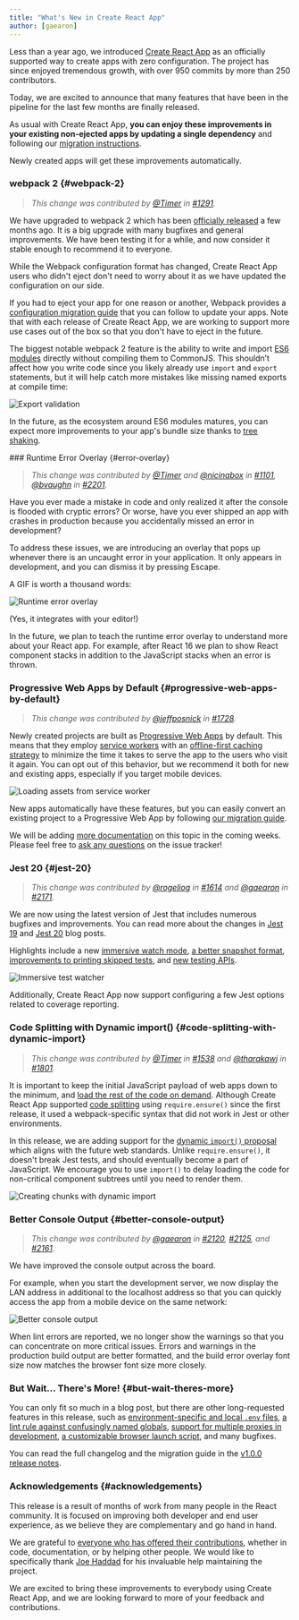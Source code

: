 ```yaml
---
title: "What's New in Create React App"
author: [gaearon]
---
```


Less than a year ago, we introduced [Create React App](/blog/2016/07/22/create-apps-with-no-configuration.html) as an officially supported way to create apps with zero configuration. The project has since enjoyed tremendous growth, with over 950 commits by more than 250 contributors.

Today, we are excited to announce that many features that have been in the pipeline for the last few months are finally released.

As usual with Create React App, **you can enjoy these improvements in your existing non-ejected apps by updating a single dependency** and following our [migration instructions](https://github.com/facebookincubator/create-react-app/releases/tag/v1.0.0).

Newly created apps will get these improvements automatically.

### webpack 2 {#webpack-2}

>*This change was contributed by [@Timer](https://github.com/Timer) in [#1291](https://github.com/facebookincubator/create-react-app/pull/1291).*

We have upgraded to webpack 2 which has been [officially released](https://medium.com/webpack/webpack-2-and-beyond-40520af9067f) a few months ago. It is a big upgrade with many bugfixes and general improvements. We have been testing it for a while, and now consider it stable enough to recommend it to everyone.

While the Webpack configuration format has changed, Create React App users who didn't eject don't need to worry about it as we have updated the configuration on our side.

If you had to eject your app for one reason or another, Webpack provides a [configuration migration guide](https://webpack.js.org/guides/migrating/) that you can follow to update your apps. Note that with each release of Create React App, we are working to support more use cases out of the box so that you don't have to eject in the future.

The biggest notable webpack 2 feature is the ability to write and import [ES6 modules](http://2ality.com/2014/09/es6-modules-final.html) directly without compiling them to CommonJS. This shouldn’t affect how you write code since you likely already use `import` and `export` statements, but it will help catch more mistakes like missing named exports at compile time:

![Export validation](../images/blog/cra-update-exports.gif) 

In the future, as the ecosystem around ES6 modules matures, you can expect more improvements to your app's bundle size thanks to [tree shaking](https://webpack.js.org/guides/tree-shaking/).

### Runtime Error Overlay {#error-overlay}

>*This change was contributed by [@Timer](https://github.com/Timer) and [@nicinabox](https://github.com/nicinabox) in [#1101](https://github.com/facebookincubator/create-react-app/pull/1101), [@bvaughn](https://github.com/bvaughn) in [#2201](https://github.com/facebookincubator/create-react-app/pull/2201).*

Have you ever made a mistake in code and only realized it after the console is flooded with cryptic errors? Or worse, have you ever shipped an app with crashes in production because you accidentally missed an error in development?

To address these issues, we are introducing an overlay that pops up whenever there is an uncaught error in your application. It only appears in development, and you can dismiss it by pressing Escape. 

A GIF is worth a thousand words:
    
![Runtime error overlay](../images/blog/cra-runtime-error.gif) 

(Yes, it integrates with your editor!)

In the future, we plan to teach the runtime error overlay to understand more about your React app. For example, after React 16 we plan to show React component stacks in addition to the JavaScript stacks when an error is thrown.


### Progressive Web Apps by Default {#progressive-web-apps-by-default}

>*This change was contributed by [@jeffposnick](https://github.com/jeffposnick) in [#1728](https://github.com/facebookincubator/create-react-app/pull/1728).*

Newly created projects are built as [Progressive Web Apps](https://developers.google.com/web/progressive-web-apps/) by default. This means that they employ [service workers](https://developers.google.com/web/fundamentals/getting-started/primers/service-workers) with an [offline-first caching strategy](https://developers.google.com/web/fundamentals/instant-and-offline/offline-cookbook/#cache-falling-back-to-network) to minimize the time it takes to serve the app to the users who visit it again. You can opt out of this behavior, but we recommend it both for new and existing apps, especially if you target mobile devices.

![Loading assets from service worker](../images/blog/cra-pwa.png) 

New apps automatically have these features, but you can easily convert an existing project to a Progressive Web App  by following [our migration guide](https://github.com/facebookincubator/create-react-app/releases/tag/v1.0.0).

We will be adding [more documentation](https://github.com/facebookincubator/create-react-app/blob/master/packages/react-scripts/template/README.md#making-a-progressive-web-app) on this topic in the coming weeks. Please feel free to [ask any questions](https://github.com/facebookincubator/create-react-app/issues/new) on the issue tracker!


### Jest 20 {#jest-20}

>*This change was contributed by [@rogeliog](https://github.com/rogeliog) in [#1614](https://github.com/facebookincubator/create-react-app/pull/1614) and [@gaearon](https://github.com/gaearon) in [#2171](https://github.com/facebookincubator/create-react-app/pull/2171).*
   
We are now using the latest version of Jest that includes numerous bugfixes and improvements. You can read more about the changes in [Jest 19](https://facebook.github.io/jest/blog/2017/02/21/jest-19-immersive-watch-mode-test-platform-improvements.html) and [Jest 20](http://facebook.github.io/jest/blog/2017/05/06/jest-20-delightful-testing-multi-project-runner.html) blog posts.

Highlights include a new [immersive watch mode](https://facebook.github.io/jest/blog/2017/02/21/jest-19-immersive-watch-mode-test-platform-improvements.html#immersive-watch-mode), [a better snapshot format](https://facebook.github.io/jest/blog/2017/02/21/jest-19-immersive-watch-mode-test-platform-improvements.html#snapshot-updates), [improvements to printing skipped tests](https://facebook.github.io/jest/blog/2017/02/21/jest-19-immersive-watch-mode-test-platform-improvements.html#improved-printing-of-skipped-tests), and [new testing APIs](https://facebook.github.io/jest/blog/2017/05/06/jest-20-delightful-testing-multi-project-runner.html#new-improved-testing-apis).

![Immersive test watcher](../images/blog/cra-jest-search.gif) 

Additionally, Create React App now support configuring a few Jest options related to coverage reporting.

### Code Splitting with Dynamic import() {#code-splitting-with-dynamic-import}

>*This change was contributed by [@Timer](https://github.com/Timer) in [#1538](https://github.com/facebookincubator/create-react-app/pull/1538) and [@tharakawj](https://github.com/tharakawj) in [#1801](https://github.com/facebookincubator/create-react-app/pull/1801).*
   
It is important to keep the initial JavaScript payload of web apps down to the minimum, and [load the rest of the code on demand](https://medium.com/@addyosmani/progressive-web-apps-with-react-js-part-2-page-load-performance-33b932d97cf2). Although Create React App supported [code splitting](https://webpack.js.org/guides/code-splitting-async/) using `require.ensure()` since the first release, it used a webpack-specific syntax that did not work in Jest or other environments.
   
In this release, we are adding support for the [dynamic `import()` proposal](http://2ality.com/2017/01/import-operator.html#loading-code-on-demand) which aligns with the future web standards. Unlike `require.ensure()`, it doesn't break Jest tests, and should eventually become a part of JavaScript. We encourage you to use `import()` to delay loading the code for non-critical component subtrees until you need to render them.

![Creating chunks with dynamic import](../images/blog/cra-dynamic-import.gif)

### Better Console Output {#better-console-output}

>*This change was contributed by [@gaearon](https://github.com/gaearon) in [#2120](https://github.com/facebookincubator/create-react-app/pull/2120), [#2125](https://github.com/facebookincubator/create-react-app/pull/2125), and [#2161](https://github.com/facebookincubator/create-react-app/pull/2161).*

We have improved the console output across the board.

For example, when you start the development server, we now display the LAN address in additional to the localhost address so that you can quickly access the app from a mobile device on the same network:

![Better console output](../images/blog/cra-better-output.png) 

When lint errors are reported, we no longer show the warnings so that you can concentrate on more critical issues. Errors and warnings in the production build output are better formatted, and the build error overlay font size now matches the browser font size more closely.

### But Wait... There's More! {#but-wait-theres-more}

You can only fit so much in a blog post, but there are other long-requested features in this release, such as [environment-specific and local `.env` files](https://github.com/facebookincubator/create-react-app/pull/1344), [a lint rule against confusingly named globals](https://github.com/facebookincubator/create-react-app/pull/2130), [support for multiple proxies in development](https://github.com/facebookincubator/create-react-app/pull/1790), [a customizable browser launch script](https://github.com/facebookincubator/create-react-app/pull/1590), and many bugfixes.

You can read the full changelog and the migration guide in the [v1.0.0 release notes](https://github.com/facebookincubator/create-react-app/releases/tag/v1.0.0).

### Acknowledgements {#acknowledgements}

This release is a result of months of work from many people in the React community. It is focused on improving both developer and end user experience, as we believe they are complementary and go hand in hand.

We are grateful to [everyone who has offered their contributions](https://github.com/facebookincubator/create-react-app/graphs/contributors), whether in code, documentation, or by helping other people. We would like to specifically thank [Joe Haddad](https://github.com/timer) for his invaluable help maintaining the project.

We are excited to bring these improvements to everybody using Create React App, and we are looking forward to more of your feedback and contributions.

